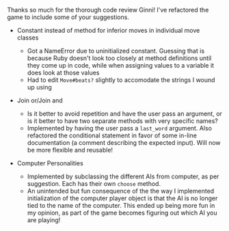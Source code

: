 Thanks so much for the thorough code review Ginni! I've refactored the game to
include some of your suggestions.

- Constant instead of method for inferior moves in individual move classes
  - Got a NameError due to uninitialized constant. Guessing that is because Ruby
    doesn't look too closely at method definitions until they come up in code,
    while when assigning values to a variable it does look at those values 
  - Had to edit `Move#beats?` slightly to accomodate the strings I wound up
  using

- Join or/Join and
  - Is it better to avoid repetition and have the user pass an argument, or is
    it better to have two separate methods with very specific names?
  - Implemented by having the user pass a `last_word` argument. Also refactored
    the conditional statement in favor of some in-line documentation (a comment
    describing the expected input). Will now be more flexible and reusable!

- Computer Personalities
  - Implemented by subclassing the different AIs from computer, as per
    suggestion. Each has their own `choose` method.
  - An unintended but fun consequence of the the way I implemented
    initialization of the computer player object is that the AI is no longer
    tied to the name of the computer. This ended up being more fun in my
    opinion, as part of the game becomes figuring out which AI you are playing!
